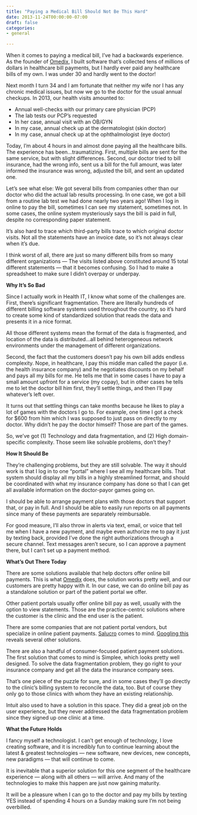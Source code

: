 ```yaml
---
title: "Paying a Medical Bill Should Not Be This Hard"
date: 2013-11-24T00:00:00-07:00
draft: false
categories:
- general

---
```

When it comes to paying a medical bill, I’ve had a backwards experience.  As the founder of [Omedix](http://omedix.com/), I built software that’s collected tens of millions of dollars in healthcare bill payments, but I hardly ever paid any healthcare bills of my own.  I was under 30 and hardly went to the doctor!

Next month I turn 34 and I am fortunate that neither my wife nor I has any chronic medical issues, but now we go to the doctor for the usual annual checkups.  In 2013, our health visits amounted to:

* Annual well-checks with our primary care physician (PCP)
* The lab tests our PCP’s requested
* In her case, annual visit with an OB/GYN
* In my case, annual check up at the dermatologist (skin doctor)
* In my case, annual check up at the ophthalmologist (eye doctor)

Today, I’m about 4 hours in and almost done paying all the healthcare bills.  The experience has been…traumatizing.  First, multiple bills are sent for the same service, but with slight differences.  Second, our doctor tried to bill insurance, had the wrong info, sent us a bill for the full amount, was later informed the insurance was wrong, adjusted the bill, and sent an updated one.
<!--more-->

Let’s see what else: We got several bills from companies other than our doctor who did the actual lab results processing.  In one case, we got a bill from a routine lab test we had done nearly two years ago!  When I log in online to pay the bill, sometimes I can see my statement, sometimes not.  In some cases, the online system mysteriously says the bill is paid in full, despite no corresponding paper statement.

It’s also hard to trace which third-party bills trace to which original doctor visits.  Not all the statements have an invoice date, so it’s not always clear when it’s due.

I think worst of all, there are just so many different bills from so many different organizations — The visits listed above constituted around 15 total different statements — that it becomes confusing.  So I had to make a spreadsheet to make sure I didn’t overpay or underpay.

**Why It’s So Bad**

Since I actually work in Health IT, I know what some of the challenges are.  First, there’s significant fragmentation.  There are literally hundreds of different billing software systems used throughout the country, so it’s hard to create some kind of standardized solution that reads the data and presents it in a nice format.

All those different systems mean the format of the data is fragmented, and location of the data is distributed…all behind heterogeneous network environments under the management of different organizations.

Second, the fact that the customers doesn’t pay his own bill adds endless complexity.  Nope, in healthcare, I pay this middle man called the payor (i.e. the health insurance company) and he negotiates discounts on my behalf and pays all my bills for me.  He tells me that in some cases I have to pay a small amount upfront for a service (my copay), but in other cases he tells me to let the doctor bill him first, they’ll settle things, and then I’ll pay whatever’s left over.

It turns out that settling things can take months because he likes to play a lot of games with the doctors I go to.  For example, one time I got a check for $600 from him which I was supposed to just pass on directly to my doctor.  Why didn’t he pay the doctor himself?  Those are part of the games.

So, we’ve got (1) Technology and data fragmentation, and (2) High domain-specific complexity.  Those seem like solvable problems, don’t they?

**How It Should Be**

They’re challenging problems, but they are still solvable.  The way it should work is that I log in to one “portal” where I see all my healthcare bills.  That system should display all my bills in a highly streamlined format, and should be coordinated with what my insurance company has done so that I can get all available information on the doctor-payor games going on.

I should be able to arrange payment plans with those doctors that support that, or pay in full.  And I should be able to easily run reports on all payments since many of these payments are separately reimbursable.

For good measure, I’ll also throw in alerts via text, email, or voice that tell me when I have a new payment, and maybe even authorize me to pay it just by texting back, provided I’ve done the right authorizations through a secure channel.  Text messages aren’t secure, so I can approve a payment there, but I can’t set up a payment method.

**What’s Out There Today**

There are some solutions available that help doctors offer online bill payments.  This is what [Omedix](http://omedix.com/products/patient-portal/online-bill-pay/) does,  the solution works pretty well, and our customers are pretty happy with it.  In our case, we can do online bill pay as a standalone solution or part of the patient portal we offer.

Other patient portals usually offer online bill pay as well, usually with the option to view statements.  Those are the practice-centric solutions where the customer is the clinic and the end user is the patient.

There are some companies that are not patient portal vendors, but specialize in online patient payments.  [Salucro](http://salucro.com/) comes to mind.  [Googling this](https://www.google.com/search?q=online+patient+payment) reveals several other solutions.

There are also a handful of consumer-focused patient payment solutions.  The first solution that comes to mind is Simplee, which looks pretty well designed.  To solve the data fragmentation problem, they go right to your insurance company and get all the data the insurance company sees.

That’s one piece of the puzzle for sure, and in some cases they’ll go directly to the clinic’s billing system to reconcile the data, too.  But of course they only go to those clinics with whom they have an existing relationship.

Intuit also used to have a solution in this space.  They did a great job on the user experience, but they never addressed the data fragmentation problem since they signed up one clinic at a time.

**What the Future Holds**

I fancy myself a technologist.  I can’t get enough of technology, I love creating software, and it is incredibly fun to continue learning about the latest & greatest technologies — new software, new devices, new concepts, new paradigms — that will continue to come.

It is inevitable that a superior solution for this one segment of the healthcare experience — along with all others — will arrive.  And many of the technologies to make this happen are just now gaining maturity.

It will be a pleasure when I can go to the doctor and pay my bills by texting YES instead of spending 4 hours on a Sunday making sure I’m not being overbilled.